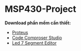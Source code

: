 # MSP430-Project
**Download phần mềm cần thiết:**
- [Proteus](https://drive.google.com/file/d/0BwM-GYmCdWGhYlRpdHRXdVYzalE/edit)
- [Code Comproser Studio](http://software-dl.ti.com/ccs/esd/CCSv7/CCS_7_4_0/exports/CCS7.4.0.00015_win32.zip)
- [Led 7 Segment Editor](https://mega.nz/#!9jRiwTob!miGEXMh75hshJyCimvT7mwza6Us8JFGorlL2bxuRXyg)